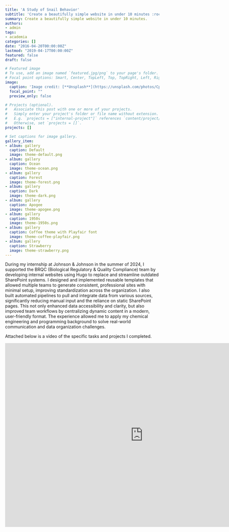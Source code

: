 ```yaml
---
title: 'A Study of Snail Behavior'
subtitle: 'Create a beautifully simple website in under 10 minutes :rocket:'
summary: Create a beautifully simple website in under 10 minutes.
authors:
- admin
tags:
- academia
categories: []
date: "2016-04-20T00:00:00Z"
lastmod: "2019-04-17T00:00:00Z"
featured: false
draft: false

# Featured image
# To use, add an image named `featured.jpg/png` to your page's folder.
# Focal point options: Smart, Center, TopLeft, Top, TopRight, Left, Right, BottomLeft, Bottom, BottomRight
image:
  caption: 'Image credit: [**Unsplash**](https://unsplash.com/photos/CpkOjOcXdUY)'
  focal_point: ""
  preview_only: false

# Projects (optional).
#   Associate this post with one or more of your projects.
#   Simply enter your project's folder or file name without extension.
#   E.g. `projects = ["internal-project"]` references `content/project/deep-learning/index.md`.
#   Otherwise, set `projects = []`.
projects: []

# Set captions for image gallery.
gallery_item:
- album: gallery
  caption: Default
  image: theme-default.png
- album: gallery
  caption: Ocean
  image: theme-ocean.png
- album: gallery
  caption: Forest
  image: theme-forest.png
- album: gallery
  caption: Dark
  image: theme-dark.png
- album: gallery
  caption: Apogee
  image: theme-apogee.png
- album: gallery
  caption: 1950s
  image: theme-1950s.png
- album: gallery
  caption: Coffee theme with Playfair font
  image: theme-coffee-playfair.png
- album: gallery
  caption: Strawberry
  image: theme-strawberry.png
---
```


During my internship at Johnson & Johnson in the summer of 2024, I supported the BRQC (Biological Regulatory & Quality Compliance) team by developing internal websites using Hugo to replace and streamline outdated SharePoint systems. I designed and implemented reusable templates that allowed multiple teams to generate consistent, professional sites with minimal setup, improving standardization across the organization. I also built automated pipelines to pull and integrate data from various sources, significantly reducing manual input and the reliance on static SharePoint pages. This not only enhanced data accessibility and clarity, but also improved team workflows by centralizing dynamic content in a modern, user-friendly format. The experience allowed me to apply my chemical engineering and programming background to solve real-world communication and data organization challenges.

Attached below is a video of the specific tasks and projects I completed. 

<iframe width="900" height="600" src="https://www.youtube.com/embed/R1GAQjVhILg" frameborder="0" allowfullscreen></iframe>
